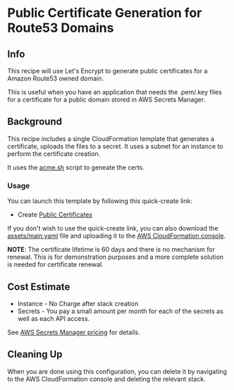 # Public Certificate Generation for Route53 Domains

## Info

This recipe will use Let's Encrypt to generate public certificates for a Amazon Route53 owned domain.

This is useful when you have an application that needs the .pem/.key files for a certificate for a public domain stored in AWS Secrets Manager.

## Background

This recipe includes a single CloudFormation template that generates a certificate, uploads the files to a secret. It uses a subnet for an instance to perform the certificate creation.

It uses the [acme.sh](https://github.com/acmesh-official/acme.sh) script to geneate the certs.

### Usage

You can launch this template by following this quick-create link:

* Create [Public Certificates](https://console.aws.amazon.com/cloudformation/home?region=us-east-2#/stacks/create/review?stackName=public-certs&templateURL=https://aws-hpc-recipes.s3.us-east-1.amazonaws.com/main/recipes/security/public_certs/assets/main.yaml)

If you don't wish to use the quick-create link, you can also download the [assets/main.yaml](assets/main.yaml) file and uploading it to the [AWS CloudFormation console](https://console.aws.amazon.com/cloudformation).

**NOTE**: The certificate lifetime is 60 days and there is no mechanism for renewal. This is for demonstration purposes and a more complete solution is needed for certificate renewal.

## Cost Estimate

* Instance - No Charge after stack creation
* Secrets - You pay a small amount per month for each of the secrets as well as each API access.

See [AWS Secrets Manager pricing](https://aws.amazon.com/secrets-manager/pricing/) for details.

## Cleaning Up

When you are done using this configuration, you can delete it by navigating to the AWS CloudFormation console and deleting the relevant stack.
